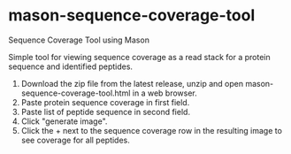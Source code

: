 # mason-sequence-coverage-tool
Sequence Coverage Tool using Mason

Simple tool for viewing sequence coverage as a read stack for a protein sequence and identified peptides.

1. Download the zip file from the latest release, unzip and open mason-sequence-coverage-tool.html in a web browser.
2. Paste protein sequence coverage in first field.
3. Paste list of peptide sequence in second field.
4. Click "generate image".
5. Click the + next to the sequence coverage row in the resulting image to see coverage for all peptides.
